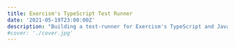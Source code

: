 ```yaml
---
title: Exercism's TypeScript Test Runner
date: '2021-05-19T23:00:00Z'
description: "Building a test-runner for Exercism's TypeScript and JavaScript tracks on top of Jest, Docker, and a bit of ASTs."
#cover: './cover.jpg'
---
```

